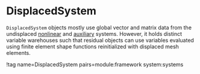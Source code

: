 # DisplacedSystem

`DisplacedSystem` objects mostly use global vector and matrix data from the
undisplaced [nonlinear](NonlinearSystemBase.md) and
[auxiliary](AuxiliarySystem.md) systems. However, it holds distinct variable
warehouses such that residual objects can use variables evaluated using finite
element shape functions reinitialized with displaced mesh elements.

!tag name=DisplacedSystem pairs=module:framework system:systems
